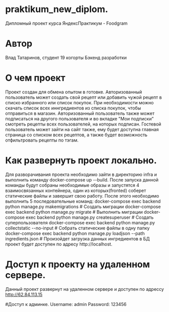 # praktikum_new_diplom.
Дипломный проект курса ЯндексПрактикум - Foodgram

# Автор
Влад Татаринов, студент 19 когорты Бэкенд разработки

# О чем проект
Проект создан для обмена опытом в готовке. Авторизованный пользователь может создать свой рецепт или добавить чужой рецепт в списко избранного или список покупок.
При необходимости можно скачать список всех иннгредиентов из списка покупок, чтобы отправиться в магазин. Авторизованный пользователь также может подписаться на другого
пользователя и во вкладке "Мои подписки" смотреть рецепты всех пользователей, на которых подписан. Гостевой пользователь может зайти на сайт также, ему будет доступна 
главная страница со списком всех рецептов, а также будет возможность отфильтровать рецепты по тэгам.

# Как развернуть проект локально.
Для разворачивания проекта необходимо зайти в директорию infra и выполнить команду docker-compose up --build.
После запуска данной команды будут собраны необходимые образы и запустятся 4 взаимосвязанных контейнера, один из которых(fronted) соберет статические файлы и завершит свою работу.
После этого необходимо выполнить 5 последовательные команд:
docker-compose exec backend python manage.py makemigrations # Создать миграции
docker-compose exec backend python manage.py migrate # Выполнить миграции
docker-compose exec backend python manage.py createsuperuser # Создать суперпользователя
docker-compose exec backend python manage.py collectstatic --no-input # Собрать статические файлы в одну папку
docker-compose exec backend python manage.py loadjson --path ingredients.json # Произойдет загрузка данных ингредиентов в БД
проект будет доступен по адресу http://localhost.

# Доступ к проекту на удаленном сервере.
Данный проект развернут на удаленном сервере и доступен по адрессу http://62.84.113.15

#Доступ к админке.
Username: admin
Password: 123456